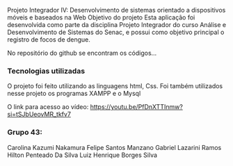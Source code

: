 Projeto Integrador IV: Desenvolvimento de sistemas orientado a dispositivos móveis e baseados na Web
Objetivo do projeto
Esta aplicação foi desenvolvida como parte da disciplina Projeto Integrador do curso Análise e Desenvolvimento de Sistemas do Senac, e possui como objetivo principal o registro de focos de dengue.

No repositório do github se encontram os códigos...

### Tecnologias utilizadas
O projeto foi feito utilizando as linguagens html, Css.
Foi também utilizados nesse projeto os programas XAMPP e o Mysql


O link para acesso ao vídeo: 
https://youtu.be/PfDnXTTInmw?si=tSJbUeovMR_tkfv7


### Grupo 43:
Carolina Kazumi Nakamura
Felipe Santos Manzano
Gabriel Lazarini Ramos
Hilton Penteado Da Silva
Luiz Henrique Borges Silva

